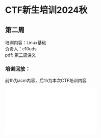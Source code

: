 # CTF新生培训2024秋

## 第二周
培训内容：Linux基础
<br>
负责人：c10uds
<br>
pdf: [第二周讲义](./week2/Linux.pdf)

### 培训回放：
前1h为acm内容，后1h为本次CTF培训内容<br>


<iframe src="//player.bilibili.com/player.html?isOutside=true&aid=113203996525615&bvid=BV1e7xEeeERp&cid=26017531371&p=1" scrolling="no" border="0" frameborder="no" framespacing="0" allowfullscreen="true"></iframe>

